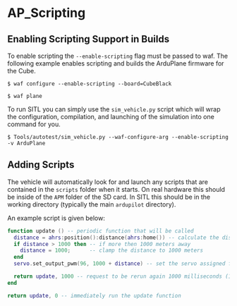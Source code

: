 # AP_Scripting

## Enabling Scripting Support in Builds

To enable scripting the `--enable-scripting` flag must be passed to waf.
The following example enables scripting and builds the ArduPlane firmware for the Cube.

```
$ waf configure --enable-scripting --board=CubeBlack

$ waf plane
```

To run SITL you can simply use the `sim_vehicle.py` script which will wrap the configuration, compilation,
and launching of the simulation into one command for you.


```
$ Tools/autotest/sim_vehicle.py --waf-configure-arg --enable-scripting -v ArduPlane
```

## Adding Scripts

The vehicle will automatically look for and launch any scripts that are contained in the `scripts` folder when it starts.
On real hardware this should be inside of the `APM` folder of the SD card. In SITL this should be in the working directory (typically the main `ardupilot` directory).

An example script is given below:

```lua
function update () -- periodic function that will be called
  distance = ahrs:position():distance(ahrs:home()) -- calculate the distance from home
  if distance > 1000 then -- if more then 1000 meters away
    distance = 1000;      -- clamp the distance to 1000 meters
  end
  servo.set_output_pwm(96, 1000 + distance) -- set the servo assigned function 96 (scripting3) to a proportional value

  return update, 1000 -- request to be rerun again 1000 milliseconds (1 second) from now
end

return update, 0 -- immediately run the update function
```
